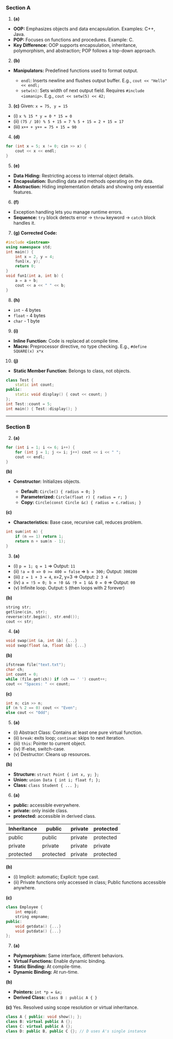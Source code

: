 ### Section A

1. **(a)**

* **OOP:** Emphasizes objects and data encapsulation. Examples: C++, Java.
* **POP:** Focuses on functions and procedures. Example: C.
* **Key Difference:** OOP supports encapsulation, inheritance, polymorphism, and abstraction; POP follows a top-down approach.

2. **(b)**

* **Manipulators:** Predefined functions used to format output.

  * `endl`: Inserts newline and flushes output buffer. E.g., `cout << "Hello" << endl;`
  * `setw(n)`: Sets width of next output field. Requires `#include <iomanip>`. E.g., `cout << setw(5) << 42;`

3. **(c)** Given: `x = 75, y = 15`

* (i) `x % 15 * y = 0 * 15 = 0`
* (ii) `(75 / 10) % 5 + 15 = 7 % 5 + 15 = 2 + 15 = 17`
* (iii) `x++ + y++ = 75 + 15 = 90`

4. **(d)**

```cpp
for (int x = 5; x != 0; cin >> x) {
    cout << x << endl;
}
```

5. **(e)**

* **Data Hiding:** Restricting access to internal object details.
* **Encapsulation:** Bundling data and methods operating on the data.
* **Abstraction:** Hiding implementation details and showing only essential features.

6. **(f)**

* Exception handling lets you manage runtime errors.
* **Sequence:** `try` block detects error -> `throw` keyword -> `catch` block handles it.

7. **(g) Corrected Code:**

```cpp
#include <iostream>
using namespace std;
int main() {
    int x = 2, y = 4;
    fun1(x, y);
    return 0;
}
void fun1(int a, int b) {
    a = a + b;
    cout << a << " " << b;
}
```

8. **(h)**

* `int` - 4 bytes
* `float` - 4 bytes
* `char` - 1 byte

9. **(i)**

* **Inline Function:** Code is replaced at compile time.
* **Macro:** Preprocessor directive, no type checking. E.g., `#define SQUARE(x) x*x`

10. **(j)**

* **Static Member Function:** Belongs to class, not objects.

```cpp
class Test {
    static int count;
public:
    static void display() { cout << count; }
};
int Test::count = 5;
int main() { Test::display(); }
```

---

### Section B

2. **(a)**

```cpp
for (int i = 1; i <= 6; i++) {
    for (int j = 1; j <= i; j++) cout << i << " ";
    cout << endl;
}
```

**(b)**

* **Constructor:** Initializes objects.

  * **Default:** `Circle() { radius = 0; }`
  * **Parameterized:** `Circle(float r) { radius = r; }`
  * **Copy:** `Circle(const Circle &c) { radius = c.radius; }`

**(c)**

* **Characteristics:** Base case, recursive call, reduces problem.

```cpp
int sum(int n) {
    if (n == 1) return 1;
    return n + sum(n - 1);
}
```

3. **(a)**

* (i) `p = 1; q = 1` => Output: `11`
* (ii) `!a = 0 => 0 >= 400 = false` => `b = 300;` Output: `300200`
* (iii) `z = 1 + 3 = 4`, x=2, y=3 => Output: `2 3 4`
* (iv) `a = !5 = 0; b = !0 && !9 = 1 && 0 = 0` => Output: `00`
* (v) Infinite loop. Output: `5` (then loops with 2 forever)

**(b)**

```cpp
string str;
getline(cin, str);
reverse(str.begin(), str.end());
cout << str;
```

4. **(a)**

```cpp
void swap(int &a, int &b) {...}
void swap(float &a, float &b) {...}
```

**(b)**

```cpp
ifstream file("text.txt");
char ch;
int count = 0;
while (file.get(ch)) if (ch == ' ') count++;
cout << "Spaces: " << count;
```

**(c)**

```cpp
int n; cin >> n;
if (n % 2 == 0) cout << "Even";
else cout << "Odd";
```

5. **(a)**

* (i) Abstract Class: Contains at least one pure virtual function.
* (ii) `break`: exits loop; `continue`: skips to next iteration.
* (iii) `this`: Pointer to current object.
* (iv) If-else, switch-case.
* (v) Destructor: Cleans up resources.

**(b)**

* **Structure:** `struct Point { int x, y; };`
* **Union:** `union Data { int i; float f; };`
* **Class:** `class Student { ... };`

6. **(a)**

* **public:** accessible everywhere.
* **private:** only inside class.
* **protected:** accessible in derived class.

| Inheritance | public    | private | protected |
| ----------- | --------- | ------- | --------- |
| public      | public    | private | protected |
| private     | private   | private | private   |
| protected   | protected | private | protected |

**(b)**

* (i) Implicit: automatic; Explicit: type cast.
* (ii) Private functions only accessed in class; Public functions accessible anywhere.

**(c)**

```cpp
class Employee {
    int empid;
    string empname;
public:
    void getdata() {...}
    void putdata() {...}
};
```

7. **(a)**

* **Polymorphism:** Same interface, different behaviors.
* **Virtual Functions:** Enable dynamic binding.
* **Static Binding:** At compile-time.
* **Dynamic Binding:** At run-time.

**(b)**

* **Pointers:** `int *p = &x;`
* **Derived Class:** `class B : public A { }`

**(c)**
Yes. Resolved using scope resolution or virtual inheritance.

```cpp
class A { public: void show(); };
class B: virtual public A {};
class C: virtual public A {};
class D: public B, public C {}; // D uses A's single instance

```
